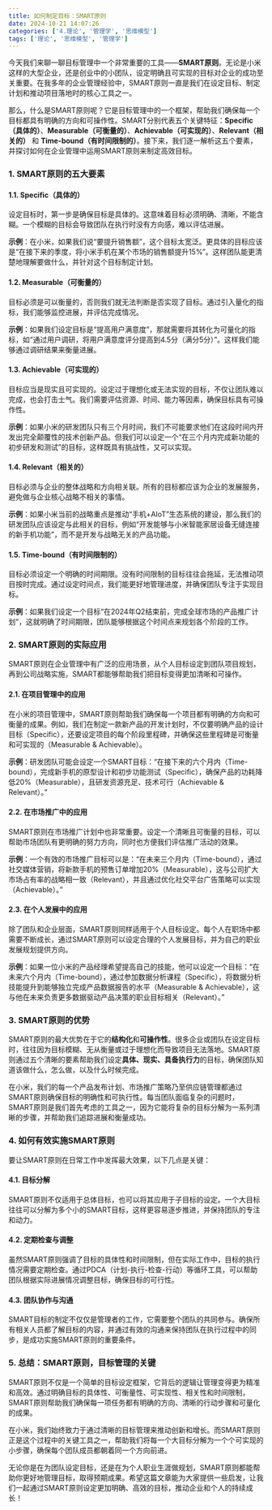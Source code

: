 ```yaml
---
title: 如何制定目标：SMART原则
date: 2024-10-21 14:07:26
categories: ['4.理论', '管理学', '思维模型']
tags: ['理论', '思维模型', '管理学']
---
```


今天我们来聊一聊目标管理中一个非常重要的工具——**SMART原则**。无论是小米这样的大型企业，还是创业中的小团队，设定明确且可实现的目标对企业的成功至关重要。在我多年的企业管理经验中，SMART原则一直是我们在设定目标、制定计划和推动项目落地时的核心工具之一。

那么，什么是SMART原则呢？它是目标管理中的一个框架，帮助我们确保每一个目标都具有明确的方向和可操作性。SMART分别代表五个关键特征：**Specific（具体的）**、**Measurable（可衡量的）**、**Achievable（可实现的）**、**Relevant（相关的）** 和 **Time-bound（有时间限制的）**。接下来，我们逐一解析这五个要素，并探讨如何在企业管理中运用SMART原则来制定高效目标。
  
  
### 1. **SMART原则的五大要素**

  
  
#### 1.1. **Specific（具体的）**

设定目标时，第一步是确保目标是具体的。这意味着目标必须明确、清晰，不能含糊。一个模糊的目标会导致团队在执行时没有方向感，难以评估进展。

**示例**：在小米，如果我们说“要提升销售额”，这个目标太宽泛。更具体的目标应该是“在接下来的季度，将小米手机在某个市场的销售额提升15%”。这样团队能更清楚地理解要做什么，并针对这个目标制定计划。
  
  
#### 1.2. **Measurable（可衡量的）**

目标必须是可以衡量的，否则我们就无法判断是否实现了目标。通过引入量化的指标，我们能够监控进展，并评估完成情况。

**示例**：如果我们设定目标是“提高用户满意度”，那就需要将其转化为可量化的指标，如“通过用户调研，将用户满意度评分提高到4.5分（满分5分）”。这样我们能够通过调研结果来衡量进展。
  
  
#### 1.3. **Achievable（可实现的）**

目标应当是现实且可实现的。设定过于理想化或无法实现的目标，不仅让团队难以完成，也会打击士气。我们需要评估资源、时间、能力等因素，确保目标具有可操作性。

**示例**：如果小米的研发团队只有三个月时间，我们不可能要求他们在这段时间内开发出完全颠覆性的技术创新产品。但我们可以设定一个“在三个月内完成新功能的初步研发和测试”的目标，这样既具有挑战性，又可以实现。
  
  
#### 1.4. **Relevant（相关的）**

目标必须与企业的整体战略和方向相关联。所有的目标都应该为企业的发展服务，避免做与企业核心战略不相关的事情。

**示例**：如果小米当前的战略重点是推动“手机+AIoT”生态系统的建设，那么我们的研发团队应该设定与此相关的目标，例如“开发能够与小米智能家居设备无缝连接的新手机功能”，而不是开发与战略无关的产品功能。
  
  
#### 1.5. **Time-bound（有时间限制的）**

目标必须设定一个明确的时间期限。没有时间限制的目标往往会拖延，无法推动项目按时完成。通过设定时间点，我们能更好地管理进度，并确保团队专注于实现目标。

**示例**：如果我们设定一个目标“在2024年Q2结束前，完成全球市场的产品推广计划”，这就明确了时间期限，团队能够根据这个时间点来规划各个阶段的工作。
  
  
### 2. **SMART原则的实际应用**

SMART原则在企业管理中有广泛的应用场景，从个人目标设定到团队项目规划，再到公司战略实施，SMART都能够帮助我们把目标变得更加清晰和可操作。
  
  
#### 2.1. **在项目管理中的应用**

在小米的项目管理中，SMART原则帮助我们确保每一个项目都有明确的方向和可衡量的成果。例如，我们在制定一款新产品的开发计划时，不仅要明确产品的设计目标（Specific），还要设定项目的每个阶段里程碑，并确保这些里程碑是可衡量和可实现的（Measurable & Achievable）。

**示例**：研发团队可能会设定一个SMART目标：“在接下来的六个月内（Time-bound），完成新手机的原型设计和初步功能测试（Specific），确保产品的功耗降低20%（Measurable），且研发资源充足、技术可行（Achievable & Relevant）。”
  
  
#### 2.2. **在市场推广中的应用**

SMART原则在市场推广计划中也非常重要。设定一个清晰且可衡量的目标，可以帮助市场团队有更明确的努力方向，同时也方便我们评估推广活动的效果。

**示例**：一个有效的市场推广目标可以是：“在未来三个月内（Time-bound），通过社交媒体营销，将新款手机的预售订单增加20%（Measurable），这与公司扩大市场占有率的战略相一致（Relevant），并且通过优化社交平台广告策略可以实现（Achievable）。”
  
  
#### 2.3. **在个人发展中的应用**

除了团队和企业层面，SMART原则同样适用于个人目标设定。每个人在职场中都需要不断成长，通过SMART原则可以设定合理的个人发展目标，并为自己的职业发展规划提供方向。

**示例**：如果一位小米的产品经理希望提高自己的技能，他可以设定一个目标：“在未来六个月内（Time-bound），通过参加数据分析课程（Specific），将数据分析技能提升到能够独立完成产品数据报告的水平（Measurable & Achievable），这与他在未来负责更多数据驱动产品决策的职业目标相关（Relevant）。”
  
  
### 3. **SMART原则的优势**

SMART原则的最大优势在于它的**结构化**和**可操作性**。很多企业或团队在设定目标时，往往因为目标模糊、无从衡量或过于理想化而导致项目无法落地。SMART原则通过五个清晰的要素帮助我们设定**具体、现实、具备执行力**的目标，确保团队知道该做什么，怎么做，以及什么时候完成。

在小米，我们的每一个产品发布计划、市场推广策略乃至供应链管理都通过SMART原则确保目标的明确性和可执行性。每当团队面临复杂的问题时，SMART原则是我们首先考虑的工具之一，因为它能将复杂的目标分解为一系列清晰的步骤，并帮助我们追踪进展和衡量成功。
  
  
### 4. **如何有效实施SMART原则**

要让SMART原则在日常工作中发挥最大效果，以下几点是关键：
  
  
#### 4.1. **目标分解**

SMART原则不仅适用于总体目标，也可以将其应用于子目标的设定。一个大目标往往可以分解为多个小的SMART目标，这样更容易逐步推进，并保持团队的专注和动力。
  
  
#### 4.2. **定期检查与调整**

虽然SMART原则强调了目标的具体性和时间限制，但在实际工作中，目标的执行情况需要定期检查。通过PDCA（计划-执行-检查-行动）等循环工具，可以帮助团队根据实际进展情况调整目标，确保目标的可行性。
  
  
#### 4.3. **团队协作与沟通**

SMART目标的制定不仅仅是管理者的工作，它需要整个团队的共同参与。确保所有相关人员都了解目标的内容，并通过有效的沟通来保持团队在执行过程中的同步，是成功实施SMART原则的重要条件。
  
  
### 5. **总结：SMART原则，目标管理的关键**

SMART原则不仅是一个简单的目标设定框架，它背后的逻辑让管理变得更为精准和高效。通过明确目标的具体性、可衡量性、可实现性、相关性和时间限制，SMART原则帮助我们确保每一项任务都有明确的方向、清晰的行动步骤和可量化的成果。

在小米，我们始终致力于通过清晰的目标管理来推动创新和增长。而SMART原则正是这个过程中的关键工具之一，帮助我们将每一个大目标分解为一个个可实现的小步骤，确保每个团队成员都朝着同一个方向前进。

无论你是在为团队设定目标，还是在为个人职业生涯做规划，SMART原则都能帮助你更好地管理目标，取得预期成果。希望这篇文章能为大家提供一些启发，让我们一起通过SMART原则设定更加明确、高效的目标，推动企业和个人的持续成长！